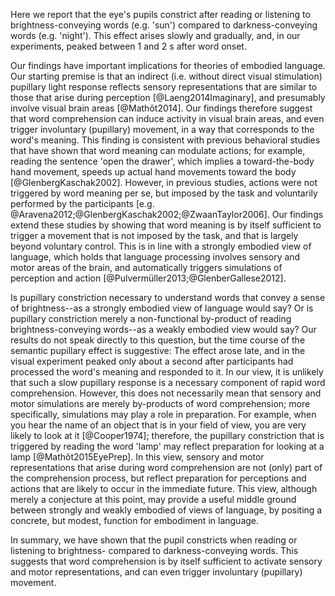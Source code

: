 Here we report that the eye's pupils constrict after reading or listening to brightness-conveying words (e.g. 'sun') compared to darkness-conveying words (e.g. 'night'). This effect arises slowly and gradually, and, in our experiments, peaked between 1 and 2 s after word onset.

Our findings have important implications for theories of embodied language. Our starting premise is that an indirect (i.e. without direct visual stimulation) pupillary light response reflects sensory representations that are similar to those that arise during perception [@Laeng2014Imaginary], and presumably involve visual brain areas [@Mathôt2014]. Our findings therefore suggest that word comprehension can induce activity in visual brain areas, and even trigger involuntary (pupillary) movement, in a way that corresponds to the word's meaning. This finding is consistent with previous behavioral studies that have shown that word meaning can modulate actions; for example, reading the sentence 'open the drawer', which implies a toward-the-body hand movement, speeds up actual hand movements toward the body [@GlenbergKaschak2002]. However, in previous studies, actions were not triggered by word meaning per se, but imposed by the task and voluntarily performed by the participants [e.g. @Aravena2012;@GlenbergKaschak2002;@ZwaanTaylor2006]. Our findings extend these studies by showing that word meaning is by itself sufficient to trigger a movement that is not imposed by the task, and that is largely beyond voluntary control. This is in line with a strongly embodied view of language, which holds that language processing involves sensory and motor areas of the brain, and automatically triggers simulations of perception and action [@Pulvermüller2013;@GlenberGallese2012].

Is pupillary constriction necessary to understand words that convey a sense of brightness--as a strongly embodied view of language would say? Or is pupillary constriction merely a non-functional by-product of reading brightness-conveying words--as a weakly embodied view would say? Our results do not speak directly to this question, but the time course of the semantic pupillary effect is suggestive: The effect arose late, and in the visual experiment peaked only about a second after participants had processed the word's meaning and responded to it. In our view, it is unlikely that such a slow pupillary response is a necessary component of rapid word comprehension. However, this does not necessarily mean that sensory and motor simulations are merely by-products of word comprehension; more specifically, simulations may play a role in preparation. For example, when you hear the name of an object that is in your field of view, you are very likely to look at it [@Cooper1974]; therefore, the pupillary constriction that is triggered by reading the word 'lamp' may reflect preparation for looking at a lamp [@Mathôt2015EyePrep]. In this view, sensory and motor representations that arise during word comprehension are not (only) part of the comprehension process, but reflect preparation for perceptions and actions that are likely to occur in the immediate future. This view, although merely a conjecture at this point, may provide a useful middle ground between strongly and weakly embodied of views of language, by positing a concrete, but modest, function for embodiment in language.

In summary, we have shown that the pupil constricts when reading or listening to brightness- compared to darkness-conveying words. This suggests that word comprehension is by itself sufficient to activate sensory and motor representations, and can even trigger involuntary (pupillary) movement.
